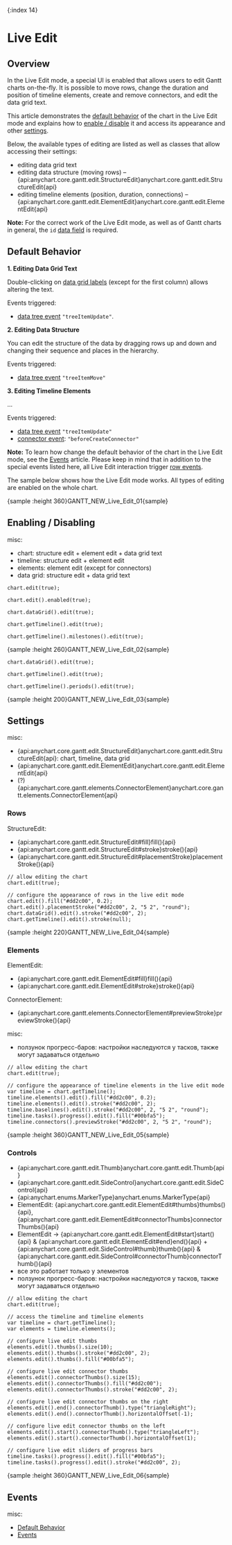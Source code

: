 {:index 14}
# Live Edit

## Overview

In the Live Edit mode, a special UI is enabled that allows users to edit Gantt charts on-the-fly. It is possible to move rows, change the duration and position of timeline elements, create and remove connectors, and edit the data grid text.

This article demonstrates the [default behavior](#default_behavior) of the chart in the Live Edit mode and explains how to [enable / disable](#enabling_/_disabling) it and access its appearance and other [settings](#settings).

Below, the available types of editing are listed as well as classes that allow accessing their settings:

* editing data grid text
* editing data structure (moving rows) – {api:anychart.core.gantt.edit.StructureEdit}anychart.core.gantt.edit.StructureEdit{api}
* editing timeline elements (position, duration, connections) – {api:anychart.core.gantt.edit.ElementEdit}anychart.core.gantt.edit.ElementEdit{api}

**Note:** For the correct work of the Live Edit mode, as well as of Gantt charts in general, the `id` [data field](Data#data_fields) is required.

## Default Behavior

**1. Editing Data Grid Text**

Double-clicking on [data grid labels](Data_Grid/Columns#text_\(labels\)) (except for the first column) allows altering the text.

Events triggered:

* [data tree event](Events#data_tree) `"treeItemUpdate"`.

**2. Editing Data Structure**

You can edit the structure of the data by dragging rows up and down and changing their sequence and places in the hierarchy.

Events triggered:

* [data tree event](Events#data_tree) `"treeItemMove"`

**3. Editing Timeline Elements**

...

Events triggered:

* [data tree event](Events#data_tree) `"treeItemUpdate"`
* [connector event](Events#connectors): `"beforeCreateConnector"`

**Note:** To learn how change the default behavior of the chart in the Live Edit mode, see the [Events](Events) article. Please keep in mind that in addition to the special events listed here, all Live Edit interaction trigger [row events](Events#rows).

The sample below shows how the Live Edit mode works. All types of editing are enabled on the whole chart.

{sample :height 360}GANTT\_NEW\_Live\_Edit\_01{sample}

## Enabling / Disabling

misc:

* chart: structure edit + element edit + data grid text
* timeline: structure edit + element edit	
* elements: element edit (except for connectors)
* data grid: structure edit + data grid text


```
chart.edit(true);
```

```
chart.edit().enabled(true);
```

```
chart.dataGrid().edit(true);
```

```
chart.getTimeline().edit(true);
```

```
chart.getTimeline().milestones().edit(true);
```

{sample :height 260}GANTT\_NEW\_Live\_Edit\_02{sample}

```
chart.dataGrid().edit(true);
```

```
chart.getTimeline().edit(true);
```

```
chart.getTimeline().periods().edit(true);
```

{sample :height 200}GANTT\_NEW\_Live\_Edit\_03{sample}

## Settings

misc:

* {api:anychart.core.gantt.edit.StructureEdit}anychart.core.gantt.edit.StructureEdit{api}: chart, timeline, data grid
* {api:anychart.core.gantt.edit.ElementEdit}anychart.core.gantt.edit.ElementEdit{api}
* (?) {api:anychart.core.gantt.elements.ConnectorElement}anychart.core.gantt.elements.ConnectorElement{api}

### Rows

StructureEdit:

* {api:anychart.core.gantt.edit.StructureEdit#fill}fill(){api}
* {api:anychart.core.gantt.edit.StructureEdit#stroke}stroke(){api}
* {api:anychart.core.gantt.edit.StructureEdit#placementStroke}placementStroke(){api}


```
// allow editing the chart
chart.edit(true);

// configure the appearance of rows in the live edit mode
chart.edit().fill("#dd2c00", 0.2);
chart.edit().placementStroke("#dd2c00", 2, "5 2", "round");
chart.dataGrid().edit().stroke("#dd2c00", 2);
chart.getTimeline().edit().stroke(null);
```

{sample :height 220}GANTT\_NEW\_Live\_Edit\_04{sample}

### Elements

ElementEdit:
* {api:anychart.core.gantt.edit.ElementEdit#fill}fill(){api}
* {api:anychart.core.gantt.edit.ElementEdit#stroke}stroke(){api}

ConnectorElement:
* {api:anychart.core.gantt.elements.ConnectorElement#previewStroke}previewStroke(){api}

misc:
* ползунок прогресс-баров: настройки наследуются у тасков, также могут задаваться отдельно


```
// allow editing the chart
chart.edit(true);

// configure the appearance of timeline elements in the live edit mode
var timeline = chart.getTimeline();
timeline.elements().edit().fill("#dd2c00", 0.2);
timeline.elements().edit().stroke("#dd2c00", 2);
timeline.baselines().edit().stroke("#dd2c00", 2, "5 2", "round");
timeline.tasks().progress().edit().fill("#00bfa5");
timeline.connectors().previewStroke("#dd2c00", 2, "5 2", "round");
```

{sample :height 360}GANTT\_NEW\_Live\_Edit\_05{sample}

### Controls

* {api:anychart.core.gantt.edit.Thumb}anychart.core.gantt.edit.Thumb{api}
* {api:anychart.core.gantt.edit.SideControl}anychart.core.gantt.edit.SideControl{api}
* {api:anychart.enums.MarkerType}anychart.enums.MarkerType{api}
* ElementEdit:  {api:anychart.core.gantt.edit.ElementEdit#thumbs}thumbs(){api}, {api:anychart.core.gantt.edit.ElementEdit#connectorThumbs}connectorThumbs(){api}
* ElementEdit -> {api:anychart.core.gantt.edit.ElementEdit#start}start(){api} & {api:anychart.core.gantt.edit.ElementEdit#end}end(){api} + {api:anychart.core.gantt.edit.SideControl#thumb}thumb(){api} & {api:anychart.core.gantt.edit.SideControl#connectorThumb}connectorThumb(){api}
* все это работает только у элементов
* ползунок прогресс-баров: настройки наследуются у тасков, также могут задаваться отдельно


```
// allow editing the chart
chart.edit(true);

// access the timeline and timeline elements
var timeline = chart.getTimeline();
var elements = timeline.elements();

// configure live edit thumbs
elements.edit().thumbs().size(10);
elements.edit().thumbs().stroke("#dd2c00", 2);
elements.edit().thumbs().fill("#00bfa5");

// configure live edit connector thumbs
elements.edit().connectorThumbs().size(15);
elements.edit().connectorThumbs().fill("#dd2c00");
elements.edit().connectorThumbs().stroke("#dd2c00", 2);

// configure live edit connector thumbs on the right
elements.edit().end().connectorThumb().type("triangleRight");
elements.edit().end().connectorThumb().horizontalOffset(-1);

// configure live edit connector thumbs on the left
elements.edit().start().connectorThumb().type("triangleLeft");
elements.edit().start().connectorThumb().horizontalOffset(1);

// configure live edit sliders of progress bars
timeline.tasks().progress().edit().fill("#00bfa5");
timeline.tasks().progress().edit().stroke("#dd2c00", 2);
```

{sample :height 360}GANTT\_NEW\_Live\_Edit\_06{sample}

## Events

misc:

* [Default Behavior](#default_behavior)
* [Events](Events)
